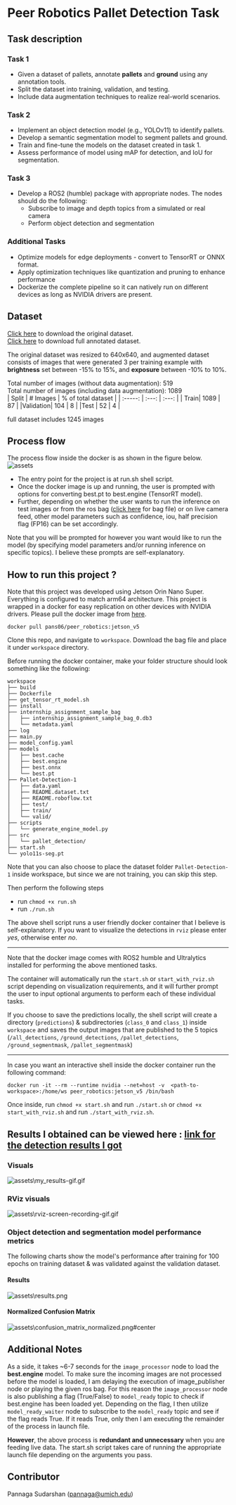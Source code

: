 # Peer Robotics Pallet Detection Task
## Task description 
### Task 1
* Given a dataset of pallets, annotate **pallets** and **ground** using any annotation tools. 
* Split the dataset into training, validation, and testing.
* Include data augmentation techniques to realize real-world scenarios. 

### Task 2
* Implement an object detection model (e.g., YOLOv11) to identify pallets.
* Develop a semantic segmentation model to segment pallets and ground. 
* Train and fine-tune the models on the dataset created in task 1. 
* Assess performance of model using mAP for detection, and IoU for segmentation. 

### Task 3
* Develop a ROS2 (humble) package with appropriate nodes. The nodes should do the following: 
    * Subscribe to image and depth topics from a simulated or real camera
    * Perform object detection and segmentation 

### Additional Tasks 
* Optimize models for edge deployments - convert to TensorRT or ONNX format. 
* Apply optimization techniques like quantization and pruning to enhance performance
* Dockerize the complete pipeline so it can natively run on different devices as long as NVIDIA drivers are present. 

## Dataset
[Click here](https://drive.google.com/drive/folders/1xSqKa55QrNGufLRQZAbp0KFGYr9ecqgT) to download the original dataset.\
[Click here](https://drive.google.com/drive/folders/1QyhZSldxGswyWTF8BNhKs0QMDdTOQqbL?usp=sharing) to download full annotated dataset.

The original dataset was resized to 640x640, and augmented dataset consists of images that were generated 3 per training example with **brightness** set between -15% to 15%, and **exposure** between -10% to 10%.

Total number of images (without data augmentation): 519\
Total number of images (including data augmentation): 1089  
| Split   |  # Images    | % of total dataset    |
| :-----: | :---: | :---: |
| Train| 1089   | 87  |
|Validation| 104    |  8  |
|Test      |  52    |  4  |

full dataset includes 1245 images
<!-- ![train-val-test split](assets\train-val-test-split.png) -->
## Process flow
The process flow inside the docker is as shown in the figure below. 
![assets](https://github.com/PannagaS/pallet-detection-task/blob/main/assets/process_flow.png) 

- The entry point for the project is at run.sh shell script.
- Once the docker image is up and running, the user is prompted with options for converting best.pt to best.engine (TensorRT model).
- Further, depending on whether the user wants to run the inference on test images or from the ros bag ([click here](https://drive.google.com/file/d/1BvhP653G3PqfUq96L18gDBIi-5oOYqcr/view) for bag file) or on live camera feed, other model parameters such as confidence, iou, half precision flag (FP16) can be set accordingly. 

Note that you will be prompted for however you want would like to run the model (by specifying model parameters and/or running inference on specific topics). I believe these prompts are self-explanatory. 

## How to run this project ?
Note that this project was developed using Jetson Orin Nano Super. Everything is configured to match arm64 architecture. 
This project is wrapped in a docker for easy replication on other devices with NVIDIA drivers. 
Please pull the docker image from [here](https://hub.docker.com/repository/docker/pans06/peer_robotics/general). 
```
docker pull pans06/peer_robotics:jetson_v5
```
Clone this repo, and navigate to `workspace`.
Download the bag file and place it under `workspace` directory. 

Before running the docker container, make your folder structure should look something like the following: 

```
workspace
├── build
├── Dockerfile
├── get_tensor_rt_model.sh
├── install
├── internship_assignment_sample_bag
│   ├── internship_assignment_sample_bag_0.db3
│   └── metadata.yaml
├── log
├── main.py
├── model_config.yaml
├── models
│   ├── best.cache
│   ├── best.engine
│   ├── best.onnx
│   └── best.pt
├── Pallet-Detection-1
│   ├── data.yaml
│   ├── README.dataset.txt
│   ├── README.roboflow.txt
│   ├── test/
│   ├── train/
│   └── valid/
├── scripts
│   └── generate_engine_model.py
├── src
│   └── pallet_detection/
├── start.sh
└── yolo11s-seg.pt
```
Note that you can also choose to place the dataset folder `Pallet-Detection-1` inside workspace, but since we are not training, you can skip this step. 

Then perform the following steps
- run `chmod +x run.sh`
- run `./run.sh` 


The above shell script runs a user friendly docker container that I believe is self-explanatory. If you want to visualize the detections in `rviz` please enter *yes*, otherwise enter *no*. 

---
Note that the docker image comes with ROS2 humble and Ultralytics installed for performing the above mentioned tasks. 

The container will automatically run the `start.sh` or `start_with_rviz.sh` script depending on visualization requirements, and it will further prompt the user to input optional arguments to perform each of these individual tasks. 

If you choose to save the predictions locally, the shell script will create a directory (`predictions`) & subdirectories (`class_0` and `class_1`) inside `workspace` and saves the output images that are published to the 5 topics (`/all_detections`, `/ground_detections`, `/pallet_detections`, `/ground_segmentmask`, `/pallet_segmentmask`)

---
In case you want an interactive shell inside the docker container run the following command: 
```
docker run -it --rm --runtime nvidia --net=host -v  <path-to-workspace>:/home/ws peer_robotics:jetson_v5 /bin/bash
```
Once inside, run `chmod +x start.sh` and run `./start.sh` or `chmod +x start_with_rviz.sh` and run `./start_with_rviz.sh`. 

## Results I obtained can be viewed here : [link for the detection results I got](https://drive.google.com/drive/folders/1fs4lLZgcdoZoiF7aGXPC6BKuSoB8UfwN?usp=sharing)

### Visuals
![assets\my_results-gif.gif](https://github.com/PannagaS/pallet-detection-task/blob/main/assets/my_results-gif.gif)

### RViz visuals
![assets\rviz-screen-recording-gif.gif](https://github.com/PannagaS/pallet-detection-task/blob/main/assets/rviz-screen-recording-gif.gif)
### Object detection and segmentation model performance metrics
The following charts show the model's performance after training for 100 epochs on training dataset & was validated against the validation dataset. 

#### Results
![assets\results.png](https://github.com/PannagaS/pallet-detection-task/blob/main/assets/results.png)
 
#### Normalized Confusion Matrix
 ![assets\confusion_matrix_normalized.png#center](https://github.com/PannagaS/pallet-detection-task/blob/main/assets/confusion_matrix_normalized.png)
 

## Additional Notes
 
As a side, it takes ~6-7 seconds for the `image_processor` node to load the **best.engine** model. To make sure the incoming images are not processed before the model is loaded, I am delaying the execution of image_publisher node or playing the given ros bag. For this reason the `image_processor` node is also publishing a flag (True/False) to `model_ready` topic to check if best.engine has been loaded yet. Depending on the flag, I then utilize `model_ready_waiter` node to subscribe to the `model_ready` topic and see if the flag reads True. If it reads True, only then I am executing the remainder of the process in launch file. 

**However**, the above process is **redundant and unnecessary** when you are feeding live data. The start.sh script takes care of running the appropriate launch file depending on the arguments you pass. 
 

## Contributor
Pannaga Sudarshan (pannaga@umich.edu)
